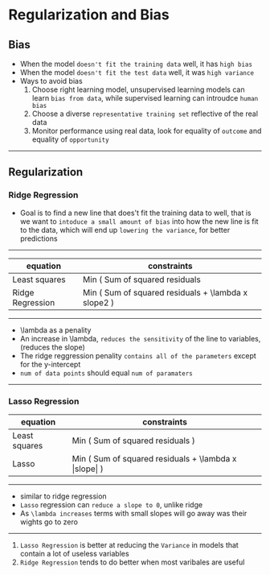 # Regularization and Bias


## Bias
- When the model `doesn't fit the training data` well, it has `high bias`
- When the model `doesn't fit the test data` well, it was `high variance`
- Ways to avoid bias
    1. Choose right learning model, unsupervised learning models can learn `bias from data`, while supervised learning can introudce `human bias`
    2. Choose  a diverse `representative training set` reflective of the real data
    3. Monitor performance using real data, look for equality of `outcome` and equality of `opportunity`

---
## Regularization

### Ridge Regression

- Goal is to find a new line that does't fit the training data to well, that is we want to `intoduce a small amount of bias` into how the new line is fit to the data, which will end up `lowering the variance`, for better predictions

---

| equation         | constraints                                         |
|------------------|-----------------------------------------------------|
| Least squares    | Min ( Sum of squared residuals                      |
| Ridge Regression | Min ( Sum of squared residuals + \lambda x slope2 ) | 

---
- \lambda as a penality
- An increase in \lambda, `reduces the sensitivity` of the line to variables, (reduces the slope)
- The ridge reggression penality `contains all of the parameters` except for the y-intercept
- `num of data points` should equal `num of paramaters`

---

### Lasso Regression

| equation      | constraints                                           |
|---------------|-------------------------------------------------------|
| Least squares | Min ( Sum of squared residuals )                        |
| Lasso         | Min ( Sum of squared residuals + \lambda x \|slope\| ) |

---

- similar to ridge regression
- `Lasso` regression can `reduce a slope to 0`, unlike ridge
- As `\lambda increases` terms with small slopes will go away was their wights go to zero
---
1. `Lasso Regression` is better at reducing the `Variance` in models that contain a lot of useless variables
2. `Ridge Regression` tends to do better when most varibales are useful

